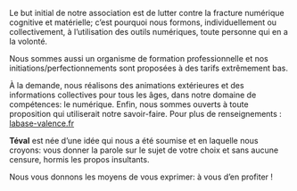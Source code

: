 Le but initial de notre association est de lutter contre la fracture numérique cognitive et matérielle; c’est pourquoi nous formons, individuellement ou collectivement, à l’utilisation des outils numériques, toute personne qui en a la volonté.

Nous sommes aussi un organisme de formation professionnelle et nos initiations/perfectionnements sont proposées à des tarifs extrêmement bas.

À la demande, nous réalisons des animations extérieures et des informations collectives pour tous les âges, dans notre domaine de compétences: le numérique.
Enfin, nous sommes ouverts à toute proposition qui utiliserait notre savoir-faire.
Pour plus de renseignements : [labase-valence.fr](labase-valence.fr)

**Téval** est née d’une idée qui nous a été soumise et en laquelle nous croyons: vous donner la parole sur le sujet de votre choix et sans aucune censure, hormis les propos insultants.

Nous vous donnons les moyens de vous exprimer: à vous d’en profiter !